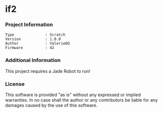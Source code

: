 if2
================



### Project Information
```
Type              : Scratch
Version           : 1.0.0
Author            : Valerie6D
Firmware          : 42
```

### Additional Information
This project requires a Jade Robot to run!

### License
This software is provided "as is" without any expressed or implied warranties.  In no case shall the author or any contributors be liable for any damages caused by the use of this software.

